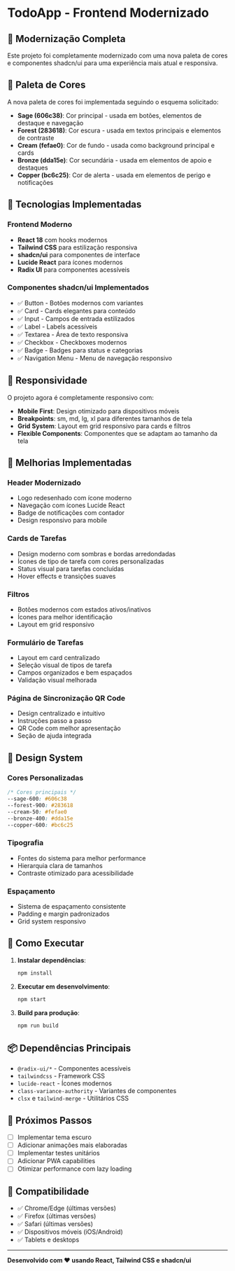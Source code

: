 # TodoApp - Frontend Modernizado

## 🎨 Modernização Completa

Este projeto foi completamente modernizado com uma nova paleta de cores e componentes shadcn/ui para uma experiência mais atual e responsiva.

## 🎨 Paleta de Cores

A nova paleta de cores foi implementada seguindo o esquema solicitado:

- **Sage (606c38)**: Cor principal - usada em botões, elementos de destaque e navegação
- **Forest (283618)**: Cor escura - usada em textos principais e elementos de contraste
- **Cream (fefae0)**: Cor de fundo - usada como background principal e cards
- **Bronze (dda15e)**: Cor secundária - usada em elementos de apoio e destaques
- **Copper (bc6c25)**: Cor de alerta - usada em elementos de perigo e notificações

## 🚀 Tecnologias Implementadas

### Frontend Moderno

- **React 18** com hooks modernos
- **Tailwind CSS** para estilização responsiva
- **shadcn/ui** para componentes de interface
- **Lucide React** para ícones modernos
- **Radix UI** para componentes acessíveis

### Componentes shadcn/ui Implementados

- ✅ Button - Botões modernos com variantes
- ✅ Card - Cards elegantes para conteúdo
- ✅ Input - Campos de entrada estilizados
- ✅ Label - Labels acessíveis
- ✅ Textarea - Área de texto responsiva
- ✅ Checkbox - Checkboxes modernos
- ✅ Badge - Badges para status e categorias
- ✅ Navigation Menu - Menu de navegação responsivo

## 📱 Responsividade

O projeto agora é completamente responsivo com:

- **Mobile First**: Design otimizado para dispositivos móveis
- **Breakpoints**: sm, md, lg, xl para diferentes tamanhos de tela
- **Grid System**: Layout em grid responsivo para cards e filtros
- **Flexible Components**: Componentes que se adaptam ao tamanho da tela

## 🎯 Melhorias Implementadas

### Header Modernizado

- Logo redesenhado com ícone moderno
- Navegação com ícones Lucide React
- Badge de notificações com contador
- Design responsivo para mobile

### Cards de Tarefas

- Design moderno com sombras e bordas arredondadas
- Ícones de tipo de tarefa com cores personalizadas
- Status visual para tarefas concluídas
- Hover effects e transições suaves

### Filtros

- Botões modernos com estados ativos/inativos
- Ícones para melhor identificação
- Layout em grid responsivo

### Formulário de Tarefas

- Layout em card centralizado
- Seleção visual de tipos de tarefa
- Campos organizados e bem espaçados
- Validação visual melhorada

### Página de Sincronização QR Code

- Design centralizado e intuitivo
- Instruções passo a passo
- QR Code com melhor apresentação
- Seção de ajuda integrada

## 🎨 Design System

### Cores Personalizadas

```css
/* Cores principais */
--sage-600: #606c38
--forest-900: #283618
--cream-50: #fefae0
--bronze-400: #dda15e
--copper-600: #bc6c25
```

### Tipografia

- Fontes do sistema para melhor performance
- Hierarquia clara de tamanhos
- Contraste otimizado para acessibilidade

### Espaçamento

- Sistema de espaçamento consistente
- Padding e margin padronizados
- Grid system responsivo

## 🚀 Como Executar

1. **Instalar dependências**:

   ```bash
   npm install
   ```

2. **Executar em desenvolvimento**:

   ```bash
   npm start
   ```

3. **Build para produção**:
   ```bash
   npm run build
   ```

## 📦 Dependências Principais

- `@radix-ui/*` - Componentes acessíveis
- `tailwindcss` - Framework CSS
- `lucide-react` - Ícones modernos
- `class-variance-authority` - Variantes de componentes
- `clsx` e `tailwind-merge` - Utilitários CSS

## 🎯 Próximos Passos

- [ ] Implementar tema escuro
- [ ] Adicionar animações mais elaboradas
- [ ] Implementar testes unitários
- [ ] Adicionar PWA capabilities
- [ ] Otimizar performance com lazy loading

## 📱 Compatibilidade

- ✅ Chrome/Edge (últimas versões)
- ✅ Firefox (últimas versões)
- ✅ Safari (últimas versões)
- ✅ Dispositivos móveis (iOS/Android)
- ✅ Tablets e desktops

---

**Desenvolvido com ❤️ usando React, Tailwind CSS e shadcn/ui**
